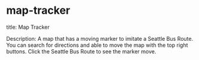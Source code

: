 # map-tracker

title: Map Tracker

Description: A map that has a moving marker to imitate a Seattle Bus Route. You can search for directions and able to move the map with the top right buttons. Click the Seattle Bus Route to see the marker move.
